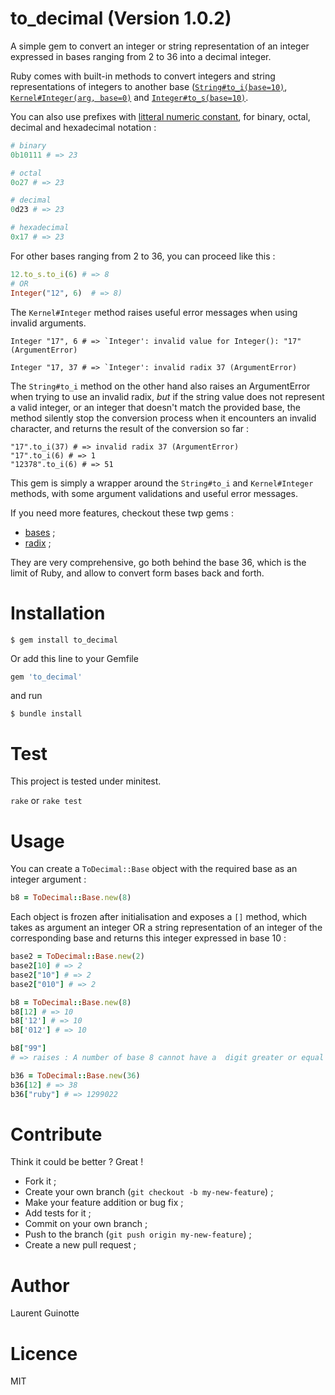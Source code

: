 # to_decimal (Version 1.0.2)

A simple gem to convert an integer or string representation of an integer expressed in bases
ranging from 2 to 36 into a decimal integer.

Ruby comes with built-in methods to convert integers and string
representations of integers to another base ([`String#to_i(base=10)`](http://ruby-doc.org/core-2.5.3/String.html#method-i-to_i),
[`Kernel#Integer(arg, base=0)`](https://ruby-doc.com/core-2.5.2/Kernel.html#method-i-Integer) and 
[`Integer#to_s(base=10)`](http://ruby-doc.org/core-2.5.3/Integer.html#method-i-to_s).

You can also use prefixes with [litteral numeric constant](https://ruby-doc.com/core-2.5.2/doc/syntax/literals_rdoc.html#label-Numbers),
for binary, octal, decimal and hexadecimal notation :

```ruby
# binary
0b10111 # => 23

# octal
0o27 # => 23

# decimal
0d23 # => 23

# hexadecimal
0x17 # => 23
```

For other bases ranging from 2 to 36, you can proceed like this :

```ruby
12.to_s.to_i(6) # => 8
# OR
Integer("12", 6)  # => 8)
```

The `Kernel#Integer` method raises useful error messages when using invalid arguments.

```
Integer "17", 6 # => `Integer': invalid value for Integer(): "17" (ArgumentError)

Integer "17, 37 # => `Integer': invalid radix 37 (ArgumentError)
```

The `String#to_i` method on the other hand also raises an ArgumentError when trying to use an invalid radix, _but_ if the string value does not represent a valid integer, or an integer that doesn't match the provided base, the method silently stop the conversion process when it encounters an invalid character, and returns the result of the conversion so far :

```
"17".to_i(37) # => invalid radix 37 (ArgumentError)
"17".to_i(6) # => 1
"12378".to_i(6) # => 51
```

This gem is simply a wrapper around the `String#to_i` and `Kernel#Integer` methods, with some argument validations and useful error messages.

If you need more features, checkout these twp gems :
- [bases](https://github.com/whatyouhide/bases) ;
- [radix](https://github.com/rubyworks/radix) ;

They are very comprehensive, go both behind the base 36, which is the limit
of Ruby, and allow to convert form bases back and forth.


# Installation
```shell
$ gem install to_decimal
```

Or add this line to your Gemfile

```ruby
gem 'to_decimal'
```

and run

```shell
$ bundle install
```

# Test

This project is tested under minitest.

`rake` or `rake test`

# Usage

You can create a `ToDecimal::Base` object with the required base as an integer argument :

```ruby
b8 = ToDecimal::Base.new(8)
```

Each object is frozen after initialisation and exposes a `[]` method, which takes as argument an integer OR a string
representation of an integer of the corresponding base and returns this integer expressed
in base 10 :

```ruby
base2 = ToDecimal::Base.new(2)
base2[10] # => 2
base2["10"] # => 2
base2["010"] # => 2

b8 = ToDecimal::Base.new(8)
b8[12] # => 10
b8['12'] # => 10
b8['012'] # => 10

b8["99"]
# => raises : A number of base 8 cannot have a  digit greater or equal to '7'. Check your argument: '99'. (ToDecimal::WrongInputBaseError)

b36 = ToDecimal::Base.new(36)
b36[12] # => 38
b36["ruby"] # => 1299022

```

# Contribute

Think it could be better ? Great !

- Fork it ;
- Create your own branch (`git checkout -b my-new-feature`) ;
- Make your feature addition or bug fix ;
- Add tests for it ;
- Commit on your own branch ;
- Push to the branch (`git push origin my-new-feature`) ;
- Create a new pull request ;

# Author

Laurent Guinotte


# Licence

MIT
